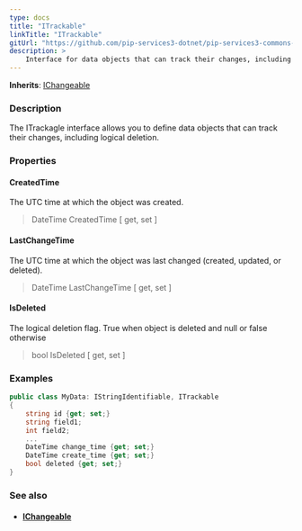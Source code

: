 ```yaml
---
type: docs
title: "ITrackable"
linkTitle: "ITrackable"
gitUrl: "https://github.com/pip-services3-dotnet/pip-services3-commons-dotnet"
description: > 
    Interface for data objects that can track their changes, including logical deletion.
---
```


**Inherits**: [IChangeable](../ichangeable)

### Description

The ITrackagle interface allows you to define data objects that can track their changes, including logical deletion.

### Properties


#### CreatedTime
The UTC time at which the object was created.
> DateTime CreatedTime [ get, set ]

#### LastChangeTime
The UTC time at which the object was last changed (created, updated, or deleted).
> DateTime LastChangeTime [ get, set ]

#### IsDeleted
The logical deletion flag. True when object is deleted and null or false otherwise
> bool IsDeleted [ get, set ]


### Examples

```cs
public class MyData: IStringIdentifiable, ITrackable 
{
    string id {get; set;}
    string field1;
    int field2;
    ...
    DateTime change_time {get; set;}
    DateTime create_time {get; set;}
    bool deleted {get; set;}
}
```

### See also
- #### [IChangeable](../ichangeable)
